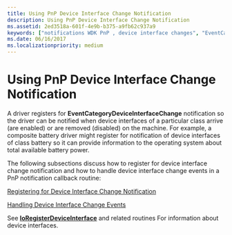 ```yaml
---
title: Using PnP Device Interface Change Notification
description: Using PnP Device Interface Change Notification
ms.assetid: 2ed3518a-601f-4e9b-b375-a9fb62c937a9
keywords: ["notifications WDK PnP , device interface changes", "EventCategoryDeviceInterfaceChange notification", "device interface change notifications WDK PnP"]
ms.date: 06/16/2017
ms.localizationpriority: medium
---
```


# Using PnP Device Interface Change Notification





A driver registers for **EventCategoryDeviceInterfaceChange** notification so the driver can be notified when device interfaces of a particular class arrive (are enabled) or are removed (disabled) on the machine. For example, a composite battery driver might register for notification of device interfaces of class battery so it can provide information to the operating system about total available battery power.

The following subsections discuss how to register for device interface change notification and how to handle device interface change events in a PnP notification callback routine:

[Registering for Device Interface Change Notification](registering-for-device-interface-change-notification.md)

[Handling Device Interface Change Events](handling-device-interface-change-events.md)

See [**IoRegisterDeviceInterface**](/windows-hardware/drivers/ddi/wdm/nf-wdm-ioregisterdeviceinterface) and related routines For information about device interfaces.

 

